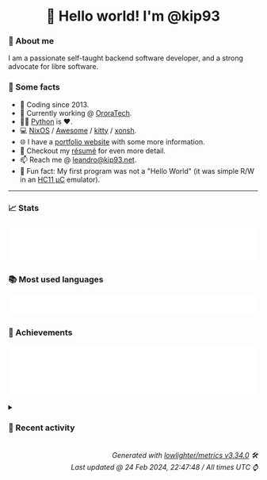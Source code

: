 <!-- README template, populated using this action:
     https://github.com/kip93/kip93/blob/main/.github/workflows/readme.yml. -->

<h1 align="center">👋 Hello world! I'm @kip93</h1> <!-- LOGIN => username -->

### 👤 About me

I am a passionate self-taught backend software developer, and a strong advocate for libre software.


### 💬 Some facts

* 📅 Coding since 2013.
* 💼 Currently working @ [OroraTech](https://ororatech.com/).
* 👨‍💻 [Python](https://github.com/search?q=user%3Akip93&l=python) is ❤️. <!-- LOGIN => username -->
* 💻 [NixOS](https://github.com/NixOS/) /
     [Awesome](https://github.com/awesomeWM/) /
     [kitty](https://github.com/kovidgoyal/kitty/) /
     [xonsh](https://github.com/xonsh/).
* 🌐 I have a [portfolio website](https://kip93.net/) with some more information.
* 📝 Checkout my [résumé](https://kip93.net/resume/) for even more detail.
* 📫 Reach me @ [leandro@kip93.net](mailto:leandro@kip93.net).
* 🎲 Fun fact: My first program was not a "Hello World" (it was simple R/W in an [HC11 µC](https://en.wikipedia.org/wiki/68HC11) emulator).


-----------------------------------------------------------------------------------------------------------------------


### 📈 Stats

![](./stats.svg)


### 📚 Most used languages <!-- by percentage, in decreasing order -->

![](./languages.svg)


### 🏅 Achievements

![](./achievements.svg)


<details> <!-- Last activity -->
<!-- Almost verbatim copy of https://github.com/lowlighter/metrics/blob/latest/source/templates/markdown/partials/activity.ejs, but restructured to be foldable. -->
<summary><h3>📰 Recent activity</h3></summary>

* ➡️ Pushed 1 commit in [kip93/nixplusplus](https://github.com/kip93/nixplusplus) on branch `develop`
  * [#afe49be](https://github.com/kip93/nixplusplus/commit/afe49be) Add new example in hydra schema
  * *On 24 Feb 2024, 22:02:28*
* ⏺️ Created new branch netdata in [kip93/nixplusplus](https://github.com/kip93/nixplusplus)
  * *On 24 Feb 2024, 22:02:27*
* ➡️ Pushed 2 commits in [kip93/flakestry-publish](https://github.com/kip93/flakestry-publish) on branch `main`
  * [#fd80e4c](https://github.com/kip93/flakestry-publish/commit/fd80e4c) Merge pull request #2 from kip93/feature/non-tags

Add support for non-tagged publishing
  * [#94209b7](https://github.com/kip93/flakestry-publish/commit/94209b7) Add support for non-tagged publishing
  * *On 24 Feb 2024, 20:24:02*
* ⏺️ Created new branch develop in [kip93/nixplusplus](https://github.com/kip93/nixplusplus)
  * *On 24 Feb 2024, 20:02:29*
</details>


<h6 align="right"><em>
    Generated with <a href="https://github.com/lowlighter/metrics/tree/latest/">lowlighter/metrics v3.34.0</a> 🛠️<br> <!-- VERSION => MAJOR.minor.patch -->
    Last updated @ 24 Feb 2024, 22:47:48 / All times UTC ⌚ <!-- meta.generated => DD/MM/YYYY, hh:mm -->
</em></h6>
